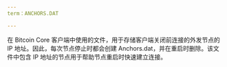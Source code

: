 ```yaml
---
term：ANCHORS.DAT

---
```

在 Bitcoin Core 客户端中使用的文件，用于存储客户端关闭前连接的外发节点的 IP 地址。因此，每次节点停止时都会创建 Anchors.dat，并在重启时删除。该文件中包含 IP 地址的节点用于帮助节点重启时快速建立连接。